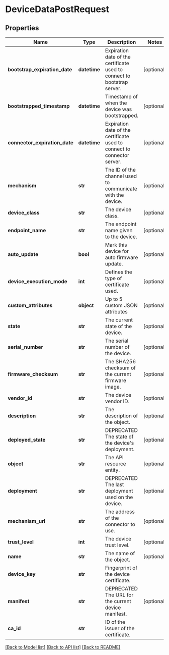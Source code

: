 # DeviceDataPostRequest

## Properties
Name | Type | Description | Notes
------------ | ------------- | ------------- | -------------
**bootstrap_expiration_date** | **datetime** | Expiration date of the certificate used to connect to bootstrap server. | [optional] 
**bootstrapped_timestamp** | **datetime** | Timestamp of when the device was bootstrapped. | [optional] 
**connector_expiration_date** | **datetime** | Expiration date of the certificate used to connect to connector server. | [optional] 
**mechanism** | **str** | The ID of the channel used to communicate with the device. | [optional] 
**device_class** | **str** | The device class. | [optional] 
**endpoint_name** | **str** | The endpoint name given to the device. | [optional] 
**auto_update** | **bool** | Mark this device for auto firmware update. | [optional] 
**device_execution_mode** | **int** | Defines the type of certificate used. | [optional] 
**custom_attributes** | **object** | Up to 5 custom JSON attributes | [optional] 
**state** | **str** | The current state of the device. | [optional] 
**serial_number** | **str** | The serial number of the device. | [optional] 
**firmware_checksum** | **str** | The SHA256 checksum of the current firmware image. | [optional] 
**vendor_id** | **str** | The device vendor ID. | [optional] 
**description** | **str** | The description of the object. | [optional] 
**deployed_state** | **str** | DEPRECATED The state of the device&#39;s deployment. | [optional] 
**object** | **str** | The API resource entity. | [optional] 
**deployment** | **str** | DEPRECATED The last deployment used on the device. | [optional] 
**mechanism_url** | **str** | The address of the connector to use. | [optional] 
**trust_level** | **int** | The device trust level. | [optional] 
**name** | **str** | The name of the object. | [optional] 
**device_key** | **str** | Fingerprint of the device certificate. | 
**manifest** | **str** | DEPRECATED The URL for the current device manifest. | [optional] 
**ca_id** | **str** | ID of the issuer of the certificate. | 

[[Back to Model list]](../README.md#documentation-for-models) [[Back to API list]](../README.md#documentation-for-api-endpoints) [[Back to README]](../README.md)


